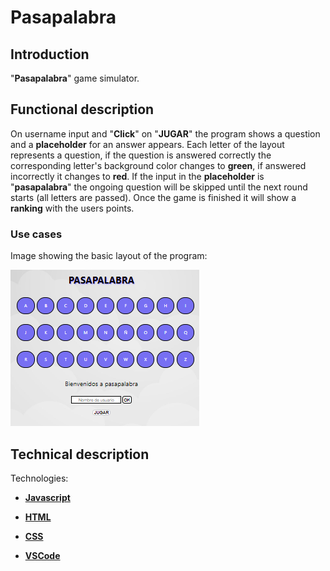 Pasapalabra
=========

## Introduction

"**Pasapalabra**" game simulator.

## Functional description

On username input and "**Click**" on "**JUGAR**" the program shows a question and a **placeholder** for an answer appears. Each letter of the layout represents a question, if the question is answered correctly the corresponding letter's background color changes to **green**, if answered incorrectly it changes to **red**. If the input in the **placeholder** is "**pasapalabra**" the ongoing question will be skipped until the next round starts (all letters are passed). Once the game is finished it will show a **ranking** with the users points.

### Use cases

Image showing the basic layout of the program:

![Pasapalabra](./captura.png "Image of the program")

## Technical description

Technologies:

- [**Javascript**](https://developer.mozilla.org/es/docs/Web/JavaScript)

- [**HTML**](https://developer.mozilla.org/es/docs/Web/HTML)

- [**CSS**](https://developer.mozilla.org/es/docs/Web/CSS)

- [**VSCode**](https://code.visualstudio.com/docs)